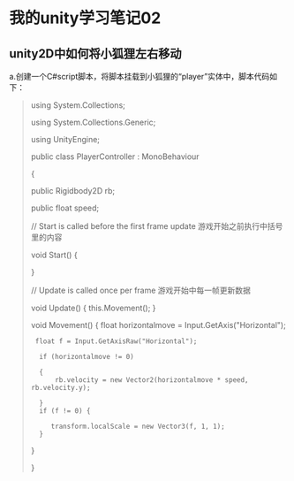 # 我的unity学习笔记02
## unity2D中如何将小狐狸左右移动
a.创建一个C#script脚本，将脚本挂载到小狐狸的“player”实体中，脚本代码如下：
>using System.Collections;
>
>using System.Collections.Generic;
>
>using UnityEngine;
>
>public class PlayerController : MonoBehaviour
>
 >  {
 >  
 >  public  Rigidbody2D rb;
 >  
 >  public  float speed;
 >  
 >   // Start is called before the first frame update 游戏开始之前执行中括号里的内容
 >   
 >   void Start()
 >   {
 >       
 >   }
>
 >   // Update is called once per frame 游戏开始中每一帧更新数据
 >   
 >  void Update()
 >   {
 >       this.Movement();
 >   }
>
 >   void Movement() 
  >  {
 >       float horizontalmove = Input.GetAxis("Horizontal");
 >       
 >      float f = Input.GetAxisRaw("Horizontal");
 >      
 >       if (horizontalmove != 0) 
 >       
 >       {
 >           rb.velocity = new Vector2(horizontalmove * speed, rb.velocity.y);
 >           
 >       }
 >       if (f != 0) {
 >       
 >          transform.localScale = new Vector3(f, 1, 1);
 >       }
 >   }
 >   
> }


